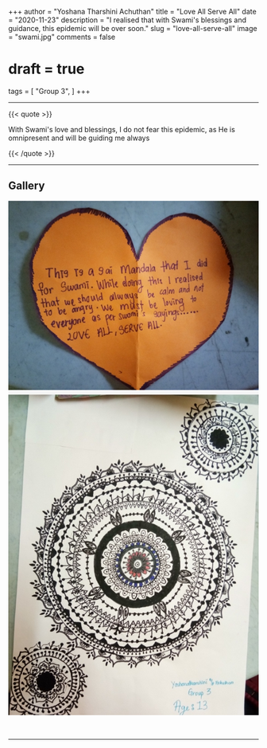 +++
author = "Yoshana Tharshini Achuthan"
title = "Love All Serve All"
date = "2020-11-23"
description = "I realised that with Swami's blessings and guidance, this epidemic will be over soon."
slug = "love-all-serve-all"
image = "swami.jpg"
comments = false
# draft = true
tags = [
    "Group 3",
]
+++

---

{{< quote >}}
<p>With Swami's love and blessings, I do not fear this epidemic, as He is omnipresent and will be guiding me always</p>
{{< /quote >}}

---

## Gallery

![](art.jpg) ![](mandala.jpg)

<br>

---
